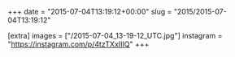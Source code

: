 +++
date = "2015-07-04T13:19:12+00:00"
slug = "2015/2015-07-04T13:19:12"

[extra]
images = ["/2015-07-04_13-19-12_UTC.jpg"]
instagram = "https://instagram.com/p/4tzTXxIIIQ"
+++
